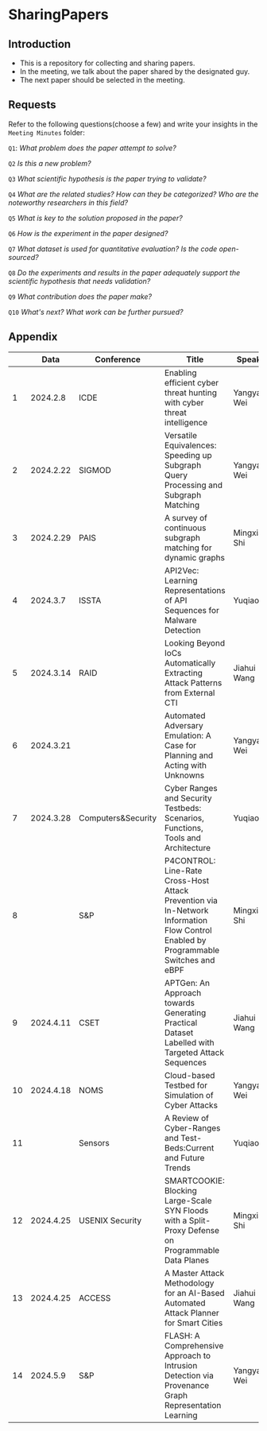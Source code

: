 # SharingPapers

## Introduction

- This is a repository for collecting and sharing papers.
- In the meeting, we talk about the paper shared by the designated guy. 
- The next paper should be selected in the meeting.

## Requests

Refer to the following questions(choose a few) and write your insights in the `Meeting Minutes` folder:

`Q1`: *What problem does the paper attempt to solve?*

`Q2` *Is this a new problem?*

`Q3` *What scientific hypothesis is the paper trying to validate?*

`Q4` *What are the related studies? How can they be categorized? Who are the noteworthy researchers in this field?*

`Q5` *What is key to the solution proposed in the paper?*

`Q6` *How is the experiment in the paper designed?*

`Q7` *What dataset is used for quantitative evaluation? Is the code open-sourced?*

`Q8` *Do the experiments and results in the paper adequately support the scientific hypothesis that needs validation?*

`Q9` *What contribution does the paper make?*

`Q10` *What's next? What work can be further pursued?*

## Appendix

|      | Data      | Conference | Title                                                        | Speaker       |      |
| ---- | --------- | ---------- | ------------------------------------------------------------ | ------------- | ---- |
| 1    | 2024.2.8  | ICDE       | Enabling efficient cyber threat hunting with cyber threat intelligence | Yangyang Wei  |      |
| 2    | 2024.2.22 | SIGMOD     | Versatile Equivalences: Speeding up Subgraph Query Processing and Subgraph Matching | Yangyang Wei  |      |
| 3    | 2024.2.29 | PAIS       | A survey of continuous subgraph matching for dynamic graphs  | Mingxiang Shi |      |
| 4    | 2024.3.7  | ISSTA      | API2Vec: Learning Representations of API Sequences for Malware Detection|  Yuqiao Gu  |      |
| 5    | 2024.3.14 | RAID       | Looking Beyond IoCs Automatically Extracting Attack Patterns from External CTI| Jiahui Wang |      |
| 6    | 2024.3.21 |            | Automated Adversary Emulation: A Case for Planning and Acting with Unknowns | Yangyang Wei  |      |
| 7    | 2024.3.28 | Computers&Security | Cyber Ranges and Security Testbeds: Scenarios, Functions, Tools and Architecture  | Yuqiao Gu    |      |
| 8    |   | S&P | P4CONTROL: Line-Rate Cross-Host Attack Prevention via In-Network Information Flow Control Enabled by Programmable Switches and eBPF  | Mingxiang Shi    |      |
| 9    | 2024.4.11 | CSET       | APTGen: An Approach towards Generating Practical Dataset Labelled with Targeted Attack Sequences | Jiahui Wang |      |
| 10   | 2024.4.18 | NOMS       | Cloud-based Testbed for Simulation of Cyber Attacks  | Yangyang Wei  |      |
| 11   |   | Sensors      | A Review of Cyber-Ranges and Test-Beds:Current and Future Trends  | Yuqiao Gu  |      |
| 12   | 2024.4.25 | USENIX Security | SMARTCOOKIE: Blocking Large-Scale SYN Floods with a Split-Proxy Defense on Programmable Data Planes  | Mingxiang Shi  |      |
| 13   | 2024.4.25 | ACCESS | A Master Attack Methodology for an AI-Based Automated Attack Planner for Smart Cities  | Jiahui Wang  |      |
| 14 | 2024.5.9 | S&P | FLASH: A Comprehensive Approach to Intrusion Detection via Provenance Graph Representation Learning | Yangyang Wei | |



